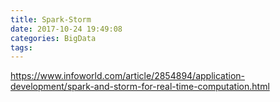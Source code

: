 ```yaml
---
title: Spark-Storm
date: 2017-10-24 19:49:08
categories: BigData
tags:
---
```


https://www.infoworld.com/article/2854894/application-development/spark-and-storm-for-real-time-computation.html
